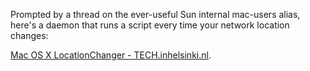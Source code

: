<!--
.. title: Prompted by a thread on the ever-useful ...
.. date: 2009/08/20 14:15
.. slug: prompted-by-a-thread-on-the-ever-useful
.. link:
.. description:
.. tags: location, mac, network, script
-->


Prompted by a thread on the ever-useful Sun internal mac-users alias, here's a daemon that runs a script every time your network location changes:

[Mac OS X LocationChanger - TECH.inhelsinki.nl](http://tech.inhelsinki.nl/locationchanger/).
